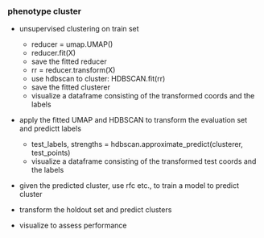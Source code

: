 ### phenotype cluster

- unsupervised clustering on train set
  - reducer = umap.UMAP()
  - reducer.fit(X)
  - save the fitted reducer
  - rr = reducer.transform(X)
  - use hdbscan to cluster: HDBSCAN.fit(rr)
  - save the fitted clusterer
  - visualize a dataframe consisting of the transformed coords and the labels

- apply the fitted UMAP and HDBSCAN to transform the evaluation set and predictt labels
  - test_labels, strengths = hdbscan.approximate_predict(clusterer, test_points)
  - visualize a dataframe consisting of the transformed test coords and the labels

- given the predicted cluster, use rfc etc., to train a model to predict cluster

- transform the holdout set and predict clusters
- visualize to assess performance

